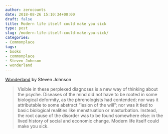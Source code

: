 ```yaml
---
author: zerocounts
date: 2018-08-26 15:10:34+00:00
draft: false
title: Modern life itself could make you sick
type: post
slug: /modern-life-itself-could-make-you-sick/
categories:
- Commonplace
tags:
- books
- commonplace
- Steven Johnson
- wonderland
---
```


[Wonderland](https://www.penguinrandomhouse.com/books/533949/wonderland-by-steven-johnson/) by Steven Johnson

> Visible in these perplexed diagnoses is a new way of thinking about the psyche. Diseases of the mind did not have to be rooted in some biological deformity, as the phrenologists had contended; nor was it attributable to some abstract “lesion of the will”; nor was it tied to basic biological realities like menstruation or masturbation. Instead, the root cause of the disorder was to be found somewhere else: in the lived history of social and economic change. Modern life itself could make you sick.
